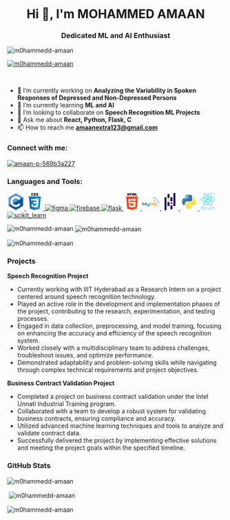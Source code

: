 <!-- Add a background image by including a style block with CSS to set the background for the body -->
<style>
  body {
    background-image: url('https://www.artisticbird.in/uploads/images/banner/web_development.jpg');
    background-size: cover;
    background-attachment: fixed;
    background-repeat: no-repeat;
    background-position: center;
  }
</style>

<h1 align="center">Hi 👋, I'm MOHAMMED AMAAN</h1>
<h3 align="center">Dedicated ML and AI Enthusiast</h3>

<p align="left"> <img src="https://komarev.com/ghpvc/?username=m0hammedd-amaan&label=Profile%20views&color=0e75b6&style=flat" alt="m0hammedd-amaan" /> </p>

<p align="left"> <a href="https://github.com/ryo-ma/github-profile-trophy"><img src="https://github-profile-trophy.vercel.app/?username=m0hammedd-amaan" alt="m0hammedd-amaan" /></a> </p>

<p align="left"> <a href="https://twitter.com/" target="blank"><img src="https://img.shields.io/twitter/follow/?logo=twitter&style=for-the-badge" alt="" /></a> </p>

- 🔭 I’m currently working on **Analyzing the Variability in Spoken Responses of Depressed and Non-Depressed Persons**
- 🌱 I’m currently learning **ML and AI**
- 👯 I’m looking to collaborate on **Speech Recognition ML Projects**
- 💬 Ask me about **React, Python, Flask, C**
- 📫 How to reach me **amaanextra123@gmail.com**

<h3 align="left">Connect with me:</h3>
<p align="left">
  <a href="https://linkedin.com/in/amaan-p-569b3a227/" target="blank">
    <img align="center" src="https://raw.githubusercontent.com/rahuldkjain/github-profile-readme-generator/master/src/images/icons/Social/linked-in-alt.svg" alt="amaan-p-569b3a227" height="30" width="40" />
  </a>
</p>

<h3 align="left">Languages and Tools:</h3>
<p align="left"> 
  <a href="https://www.cprogramming.com/" target="_blank" rel="noreferrer">
    <img src="https://raw.githubusercontent.com/devicons/devicon/master/icons/c/c-original.svg" alt="c" width="40" height="40"/> 
  </a> 
  <a href="https://www.w3schools.com/css/" target="_blank" rel="noreferrer">
    <img src="https://raw.githubusercontent.com/devicons/devicon/master/icons/css3/css3-original-wordmark.svg" alt="css3" width="40" height="40"/> 
  </a> 
  <a href="https://www.figma.com/" target="_blank" rel="noreferrer">
    <img src="https://www.vectorlogo.zone/logos/figma/figma-icon.svg" alt="figma" width="40" height="40"/> 
  </a> 
  <a href="https://firebase.google.com/" target="_blank" rel="noreferrer">
    <img src="https://www.vectorlogo.zone/logos/firebase/firebase-icon.svg" alt="firebase" width="40" height="40"/> 
  </a> 
  <a href="https://flask.palletsprojects.com/" target="_blank" rel="noreferrer">
    <img src="https://www.vectorlogo.zone/logos/pocoo_flask/pocoo_flask-icon.svg" alt="flask" width="40" height="40"/> 
  </a> 
  <a href="https://www.w3.org/html/" target="_blank" rel="noreferrer">
    <img src="https://raw.githubusercontent.com/devicons/devicon/master/icons/html5/html5-original-wordmark.svg" alt="html5" width="40" height="40"/> 
  </a> 
  <a href="https://www.mysql.com/" target="_blank" rel="noreferrer">
    <img src="https://raw.githubusercontent.com/devicons/devicon/master/icons/mysql/mysql-original-wordmark.svg" alt="mysql" width="40" height="40"/> 
  </a> 
  <a href="https://pandas.pydata.org/" target="_blank" rel="noreferrer">
    <img src="https://raw.githubusercontent.com/devicons/devicon/2ae2a900d2f041da66e950e4d48052658d850630/icons/pandas/pandas-original.svg" alt="pandas" width="40" height="40"/> 
  </a> 
  <a href="https://www.python.org" target="_blank" rel="noreferrer">
    <img src="https://raw.githubusercontent.com/devicons/devicon/master/icons/python/python-original.svg" alt="python" width="40" height="40"/> 
  </a> 
  <a href="https://reactjs.org/" target="_blank" rel="noreferrer">
    <img src="https://raw.githubusercontent.com/devicons/devicon/master/icons/react/react-original-wordmark.svg" alt="react" width="40" height="40"/> 
  </a> 
  <a href="https://scikit-learn.org/" target="_blank" rel="noreferrer">
    <img src="https://upload.wikimedia.org/wikipedia/commons/0/05/Scikit_learn_logo_small.svg" alt="scikit_learn" width="40" height="40"/> 
  </a> 
</p>

<p><img align="left" src="https://github-readme-stats.vercel.app/api/top-langs?username=m0hammedd-amaan&show_icons=true&locale=en&layout=compact" alt="m0hammedd-amaan" /></p>

<p>&nbsp;<img align="center" src="https://github-readme-stats.vercel.app/api?username=m0hammedd-amaan&show_icons=true&locale=en" alt="m0hammedd-amaan" /></p>

<p><img align="center" src="https://github-readme-streak-stats.herokuapp.com/?user=m0hammedd-amaan&" alt="m0hammedd-amaan" /></p>

<h3 align="left">Projects</h3>

**Speech Recognition Project**
- Currently working with IIIT Hyderabad as a Research Intern on a project centered around speech recognition technology.
- Played an active role in the development and implementation phases of the project, contributing to the research, experimentation, and testing processes.
- Engaged in data collection, preprocessing, and model training, focusing on enhancing the accuracy and efficiency of the speech recognition system.
- Worked closely with a multidisciplinary team to address challenges, troubleshoot issues, and optimize performance.
- Demonstrated adaptability and problem-solving skills while navigating through complex technical requirements and project objectives.

**Business Contract Validation Project**
- Completed a project on business contract validation under the Intel Unnati Industrial Training program.
- Collaborated with a team to develop a robust system for validating business contracts, ensuring compliance and accuracy.
- Utilized advanced machine learning techniques and tools to analyze and validate contract data.
- Successfully delivered the project by implementing effective solutions and meeting the project goals within the specified timeline.

<h3 align="left">GitHub Stats</h3>

<p align="left">
  <img align="center" src="https://github-readme-stats.vercel.app/api/top-langs?username=m0hammedd-amaan&show_icons=true&locale=en&layout=compact" alt="m0hammedd-amaan" />
</p>

<p>&nbsp;<img align="center" src="https://github-readme-stats.vercel.app/api?username=m0hammedd-amaan&show_icons=true&locale=en" alt="m0hammedd-amaan" /></p>

<p><img align="center" src="https://github-readme-streak-stats.herokuapp.com/?user=m0hammedd-amaan&" alt="m0hammedd-amaan" /></p>
